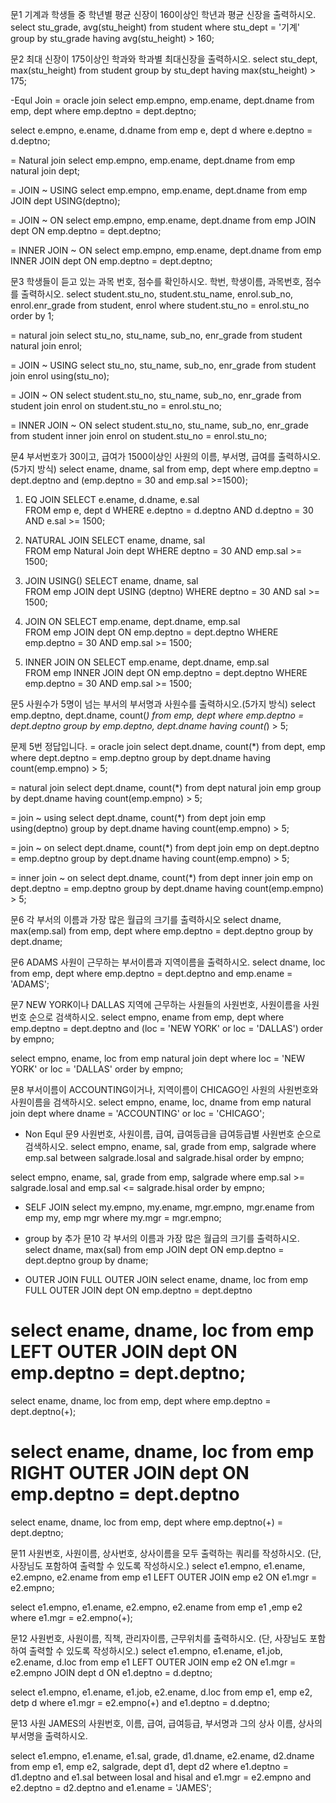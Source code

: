 문1 기계과 학생들 중 학년별 평균 신장이 160이상인
    학년과 평균 신장을 출력하시오.
select stu_grade, avg(stu_height)
from student
where stu_dept = '기계'
group by stu_grade
having avg(stu_height) > 160;

문2 최대 신장이 175이상인 학과와 학과별 최대신장을
    출력하시오.
select stu_dept, max(stu_height)
from student
group by stu_dept
having max(stu_height) > 175;


-Equl Join
= oracle join
select emp.empno, emp.ename, dept.dname
from emp, dept
where emp.deptno = dept.deptno;

select e.empno, e.ename, d.dname
from emp e, dept d
where e.deptno = d.deptno;

= Natural join
select emp.empno, emp.ename, dept.dname
from emp natural join dept;

= JOIN ~ USING
select emp.empno, emp.ename, dept.dname
from emp JOIN dept USING(deptno);

= JOIN ~ ON
select emp.empno, emp.ename, dept.dname
from emp JOIN dept ON emp.deptno = dept.deptno;

= INNER JOIN ~ ON
select emp.empno, emp.ename, dept.dname
from emp INNER JOIN dept ON emp.deptno = dept.deptno;

문3 학생들이 듣고 있는 과목 번호, 점수를 확인하시오.
    학번, 학생이름, 과목번호, 점수를 출력하시오.
select student.stu_no, student.stu_name, 
       enrol.sub_no, enrol.enr_grade
from student, enrol
where student.stu_no = enrol.stu_no
order by 1;

= natural join
select stu_no, stu_name, sub_no, enr_grade
from student natural join enrol;

= JOIN ~ USING
select stu_no, stu_name, sub_no, enr_grade
from student join enrol using(stu_no);

= JOIN ~ ON
select student.stu_no, stu_name, sub_no, enr_grade
from student join enrol on student.stu_no = enrol.stu_no;

= INNER JOIN ~ ON
select student.stu_no, stu_name, sub_no, enr_grade
from student inner join enrol 
on student.stu_no = enrol.stu_no;

문4 부서번호가 30이고, 급여가 1500이상인 사원의
    이름, 부서명, 급여를 출력하시오.(5가지 방식)
select ename, dname, sal
from emp, dept
where emp.deptno = dept.deptno
and (emp.deptno = 30 and emp.sal >=1500);

1) EQ JOIN
SELECT e.ename, d.dname, e.sal  
FROM emp e, dept d
WHERE e.deptno = d.deptno 
AND d.deptno = 30 
AND e.sal >= 1500; 

2) NATURAL JOIN
SELECT ename, dname, sal  
FROM emp Natural Join dept 
WHERE deptno = 30 
AND emp.sal >= 1500;

3) JOIN USING()
SELECT ename, dname, sal  
FROM emp JOIN dept USING (deptno)
WHERE deptno = 30 AND sal >= 1500;

4) JOIN ON
SELECT emp.ename, dept.dname, emp.sal  
FROM emp JOIN dept ON emp.deptno = dept.deptno
WHERE emp.deptno = 30 AND emp.sal >= 1500;

5) INNER JOIN ON
SELECT emp.ename, dept.dname, emp.sal  
FROM emp INNER JOIN dept ON emp.deptno = dept.deptno
WHERE emp.deptno = 30 AND emp.sal >= 1500;


문5 사원수가 5명이 넘는 부서의 부서명과 사원수를
    출력하시오.(5가지 방식)
select emp.deptno, dept.dname, count(*)
from emp, dept
where emp.deptno = dept.deptno
group by emp.deptno, dept.dname
having count(*) > 5;

문제 5번 정답입니다.
= oracle join
select dept.dname, count(*)
from dept, emp
where dept.deptno = emp.deptno
group by dept.dname
having count(emp.empno) > 5;

= natural join
select dept.dname, count(*)
from dept natural join emp
group by dept.dname
having count(emp.empno) > 5;

= join ~ using
select dept.dname, count(*)
from dept join emp using(deptno)
group by dept.dname
having count(emp.empno) > 5;

= join ~ on
select dept.dname, count(*)
from dept join emp on dept.deptno = emp.deptno
group by dept.dname
having count(emp.empno) > 5;

= inner join ~ on 
select dept.dname, count(*)
from dept inner join emp on dept.deptno = emp.deptno
group by dept.dname
having count(emp.empno) > 5;

문6 각 부서의 이름과 가장 많은 월급의 크기를 
    출력하시오
select dname, max(emp.sal)
from emp, dept
where emp.deptno = dept.deptno
group by dept.dname;

문6 ADAMS 사원이 근무하는 부서이름과 지역이름을 
    출력하시오.
select dname, loc
from emp, dept
where emp.deptno = dept.deptno
and emp.ename = 'ADAMS';

문7 NEW YORK이나 DALLAS 지역에 근무하는 사원들의
    사원번호, 사원이름을 사원번호 순으로 검색하시오.
select empno, ename
from emp, dept
where emp.deptno = dept.deptno
and (loc = 'NEW YORK' 
or loc = 'DALLAS')
order by empno;

select empno, ename, loc
from emp natural join dept
where loc = 'NEW YORK' 
or loc = 'DALLAS'
order by empno;

문8 부서이름이 ACCOUNTING이거나, 지역이름이 CHICAGO인
    사원의 사원번호와 사원이름을 검색하시오.
select empno, ename, loc, dname
from emp natural join dept
where dname = 'ACCOUNTING' or loc = 'CHICAGO';

- Non Equl
문9 사원번호, 사원이름, 급여, 급여등급을 
    급여등급별 사원번호 순으로 검색하시오.
select empno, ename, sal, grade
from emp, salgrade
where emp.sal between salgrade.losal 
and salgrade.hisal
order by empno;

select empno, ename, sal, grade
from emp, salgrade
where emp.sal >= salgrade.losal 
and emp.sal <= salgrade.hisal
order by empno;


- SELF JOIN
select my.empno, my.ename, mgr.empno, mgr.ename
from emp my, emp mgr
where my.mgr = mgr.empno;

+ group by 추가
문10 각 부서의 이름과 가장 많은 월급의 크기를 
    출력하시오.
select dname, max(sal)
from emp JOIN dept ON emp.deptno = dept.deptno
group by dname;

- OUTER JOIN
FULL OUTER JOIN
select ename, dname, loc
from emp FULL OUTER JOIN dept
ON emp.deptno = dept.deptno

select ename, dname, loc
from emp LEFT OUTER JOIN dept
ON emp.deptno = dept.deptno;
=
select ename, dname, loc
from emp, dept
where emp.deptno = dept.deptno(+);

select ename, dname, loc
from emp RIGHT OUTER JOIN dept
ON emp.deptno = dept.deptno
=
select ename, dname, loc
from emp, dept
where emp.deptno(+) = dept.deptno;

문11 사원번호, 사원이름, 상사번호, 상사이름을 
모두 출력하는 쿼리를 작성하시오.
(단, 사장님도 포함하여 출력할 수 있도록 작성하시오.)
select e1.empno, e1.ename, e2.empno, e2.ename
from emp e1 LEFT OUTER JOIN emp e2 
ON e1.mgr = e2.empno;

select e1.empno, e1.ename, e2.empno, e2.ename
from emp e1 ,emp e2 
where e1.mgr = e2.empno(+);

문12 사원번호, 사원이름, 직책, 관리자이름, 근무위치를
출력하시오. 
(단, 사장님도 포함하여 출력할 수 있도록 작성하시오.)
select e1.empno, e1.ename, e1.job, e2.ename, d.loc
from emp e1 LEFT OUTER JOIN emp e2 ON e1.mgr = e2.empno
            JOIN dept d ON e1.deptno = d.deptno;

select e1.empno, e1.ename, e1.job, e2.ename, d.loc
from emp e1, emp e2, detp d
where e1.mgr = e2.empno(+) 
and e1.deptno = d.deptno;


문13 사원 JAMES의 사원번호, 이름, 급여, 급여등급, 부서명과
그의 상사 이름, 상사의 부서명을 출력하시오.

select e1.empno, e1.ename, e1.sal, grade, d1.dname, 
       e2.ename, d2.dname
from emp e1, emp e2, salgrade, dept d1, dept d2
where e1.deptno = d1.deptno 
and e1.sal between losal and hisal
and e1.mgr = e2.empno
and e2.deptno = d2.deptno
and e1.ename = 'JAMES';
